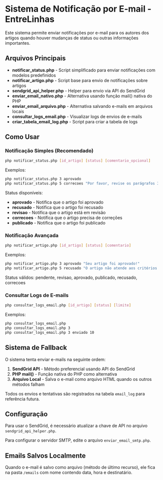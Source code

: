 # Sistema de Notificação por E-mail - EntreLinhas

Este sistema permite enviar notificações por e-mail para os autores dos artigos quando houver mudanças de status ou outras informações importantes.

## Arquivos Principais

- **notificar_status.php** - Script simplificado para enviar notificações com modelos predefinidos
- **notificar_artigo.php** - Script base para envio de notificações sobre artigos
- **sendgrid_api_helper.php** - Helper para envio via API do SendGrid
- **enviar_email_nativo.php** - Alternativa usando função mail() nativa do PHP
- **enviar_email_arquivo.php** - Alternativa salvando e-mails em arquivos locais
- **consultar_logs_email.php** - Visualizar logs de envios de e-mails
- **criar_tabela_email_log.php** - Script para criar a tabela de logs

## Como Usar

### Notificação Simples (Recomendado)

```bash
php notificar_status.php [id_artigo] [status] [comentario_opcional]
```

Exemplos:

```bash
php notificar_status.php 3 aprovado
php notificar_status.php 5 correcoes "Por favor, revise os parágrafos 3 e 5."
```

Status disponíveis:

- **aprovado** - Notifica que o artigo foi aprovado
- **recusado** - Notifica que o artigo foi recusado
- **revisao** - Notifica que o artigo está em revisão
- **correcoes** - Notifica que o artigo precisa de correções
- **publicado** - Notifica que o artigo foi publicado

### Notificação Avançada

```bash
php notificar_artigo.php [id_artigo] [status] [comentario]
```

Exemplos:

```bash
php notificar_artigo.php 3 aprovado "Seu artigo foi aprovado!"
php notificar_artigo.php 5 recusado "O artigo não atende aos critérios."
```

Status válidos: pendente, revisao, aprovado, publicado, recusado, correcoes

### Consultar Logs de E-mails

```bash
php consultar_logs_email.php [id_artigo] [status] [limite]
```

Exemplos:

```bash
php consultar_logs_email.php
php consultar_logs_email.php 3
php consultar_logs_email.php 3 enviado 10
```

## Sistema de Fallback

O sistema tenta enviar e-mails na seguinte ordem:

1. **SendGrid API** - Método preferencial usando API do SendGrid
2. **PHP mail()** - Função nativa do PHP como alternativa
3. **Arquivo Local** - Salva o e-mail como arquivo HTML quando os outros métodos falham

Todos os envios e tentativas são registrados na tabela `email_log` para referência futura.

## Configuração

Para usar o SendGrid, é necessário atualizar a chave de API no arquivo `sendgrid_api_helper.php`.

Para configurar o servidor SMTP, edite o arquivo `enviar_email_smtp.php`.

## Emails Salvos Localmente

Quando o e-mail é salvo como arquivo (método de último recurso), ele fica na pasta `/emails` com nome contendo data, hora e destinatário.

